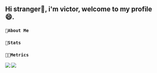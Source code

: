 ## Hi stranger👋, i'm victor, welcome to my profile 😄.
### `🧩About Me`

### `🦾Stats`

### `👨‍💻Metrics`
<img align="left" src="https://github-readme-stats.vercel.app/api?username=victor291201&theme=tokyonight">
<img align="left" src="https://github-readme-stats.vercel.app/api/top-langs/?username=victor291201&langs_count=6&theme=tokyonight&layout=compact">
<!--
**victor291201/victor291201** is a ✨ _special_ ✨ repository because its `README.md` (this file) appears on your GitHub profile.

Here are some ideas to get you started:

- 🔭 I’m currently working on ...
- 🌱 I’m currently learning ...
- 👯 I’m looking to collaborate on ...
- 🤔 I’m looking for help with ...
- 💬 Ask me about ...
- 📫 How to reach me: ...
- 😄 Pronouns: ...
- ⚡ Fun fact: ...
-->

